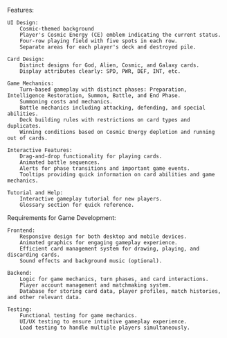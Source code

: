 Features:

    UI Design:
        Cosmic-themed background
        Player's Cosmic Energy (CE) emblem indicating the current status.
        Four-row playing field with five spots in each row.
        Separate areas for each player's deck and destroyed pile.

    Card Design:
        Distinct designs for God, Alien, Cosmic, and Galaxy cards.
        Display attributes clearly: SPD, PWR, DEF, INT, etc.

    Game Mechanics:
        Turn-based gameplay with distinct phases: Preparation, Intelligence Restoration, Summon, Battle, and End Phase.
        Summoning costs and mechanics.
        Battle mechanics including attacking, defending, and special abilities.
        Deck building rules with restrictions on card types and duplicates.
        Winning conditions based on Cosmic Energy depletion and running out of cards.

    Interactive Features:
        Drag-and-drop functionality for playing cards.
        Animated battle sequences.
        Alerts for phase transitions and important game events.
        Tooltips providing quick information on card abilities and game mechanics.

    Tutorial and Help:
        Interactive gameplay tutorial for new players.
        Glossary section for quick reference.

Requirements for Game Development:

    Frontend:
        Responsive design for both desktop and mobile devices.
        Animated graphics for engaging gameplay experience.
        Efficient card management system for drawing, playing, and discarding cards.
        Sound effects and background music (optional).

    Backend:
        Logic for game mechanics, turn phases, and card interactions.
        Player account management and matchmaking system.
        Database for storing card data, player profiles, match histories, and other relevant data.

    Testing:
        Functional testing for game mechanics.
        UI/UX testing to ensure intuitive gameplay experience.
        Load testing to handle multiple players simultaneously.

